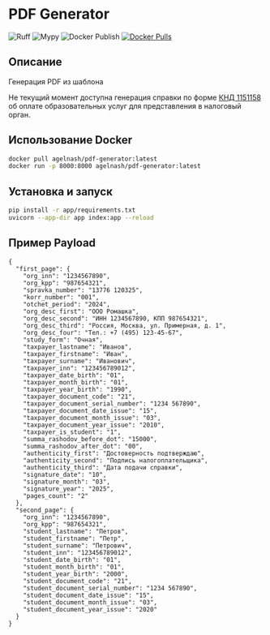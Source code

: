 # PDF Generator
![Ruff](https://github.com/AgelxNash/pdf-generator/actions/workflows/ruff.yml/badge.svg)
![Mypy](https://github.com/AgelxNash/pdf-generator/actions/workflows/mypy.yml/badge.svg)
![Docker Publish](https://github.com/AgelxNash/pdf-generator/actions/workflows/docker-build.yml/badge.svg)
[![Docker Pulls](https://img.shields.io/docker/pulls/agelnash/pdf-generator.svg)](https://hub.docker.com/r/agelnash/pdf-generator)


## Описание
Генерация PDF из шаблона

Не текущий момент доступна генерация справки по форме <a href="https://www.nalog.gov.ru/html/sites/www.new.nalog.ru/2023/about_fts/docs_fts/pril1_14112652.pdf">КНД 1151158</a>
об оплате образовательных услуг для представления в налоговый орган.

## Использование Docker

```bash
docker pull agelnash/pdf-generator:latest
docker run -p 8000:8000 agelnash/pdf-generator:latest
```

## Установка и запуск
```bash
pip install -r app/requirements.txt
uvicorn --app-dir app index:app --reload
```

## Пример Payload
```
{
  "first_page": {
    "org_inn": "1234567890",
    "org_kpp": "987654321",
    "spravka_number": "13776 120325",
    "korr_number": "001",
    "otchet_period": "2024",
    "org_desc_first": "ООО Ромашка",
    "org_desc_second": "ИНН 1234567890, КПП 987654321",
    "org_desc_third": "Россия, Москва, ул. Примерная, д. 1",
    "org_desc_four": "Тел.: +7 (495) 123-45-67",
    "study_form": "Очная",
    "taxpayer_lastname": "Иванов",
    "taxpayer_firstname": "Иван",
    "taxpayer_surname": "Иванович",
    "taxpayer_inn": "123456789012",
    "taxpayer_date_birth": "01",
    "taxpayer_month_birth": "01",
    "taxpayer_year_birth": "1990",
    "taxpayer_document_code": "21",
    "taxpayer_document_serial_number": "1234 567890",
    "taxpayer_document_date_issue": "15",
    "taxpayer_document_month_issue": "03",
    "taxpayer_document_year_issue": "2010",
    "taxpayer_is_student": "1",
    "summa_rashodov_before_dot": "15000",
    "summa_rashodov_after_dot": "00",
    "authenticity_first": "Достоверность подтверждаю",
    "authenticity_second": "Подпись налогоплательщика",
    "authenticity_third": "Дата подачи справки",
    "signature_date": "10",
    "signature_month": "03",
    "signature_year": "2025",
    "pages_count": "2"
  },
  "second_page": {
    "org_inn": "1234567890",
    "org_kpp": "987654321",
    "student_lastname": "Петров",
    "student_firstname": "Петр",
    "student_surname": "Петрович",
    "student_inn": "123456789012",
    "student_date_birth": "01",
    "student_month_birth": "01",
    "student_year_birth": "2000",
    "student_document_code": "21",
    "student_document_serial_number": "1234 567890",
    "student_document_date_issue": "15",
    "student_document_month_issue": "03",
    "student_document_year_issue": "2020"
  }
}

```